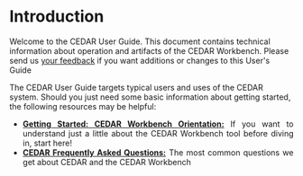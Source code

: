 # Introduction

Welcome to the CEDAR User Guide. 
This document contains technical information about operation and artifacts of the CEDAR Workbench.
Please send us <a href="mailto:cedar-support@metadatacenter.org">your feedback</a> if you want additions or changes to this User's Guide

The CEDAR User Guide targets typical users and uses of the CEDAR system. Should you just need some basic information about getting started, the following resources may be helpful:
<ul align="justify">
  <li><a href="../user-guide/pages/cedar-orientation"><b>Getting Started: CEDAR Workbench Orientation:</b></a> If you want to understand just a little about the CEDAR Workbench tool before diving in, start here!</li>
  <li><a href="../user-guide/pages/faq"><b>CEDAR Frequently Asked Questions:</b></a> The most common questions we get about CEDAR and the CEDAR Workbench</li>
</ul>
